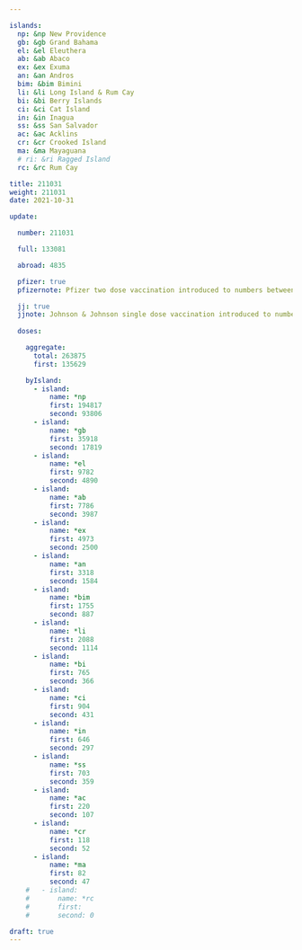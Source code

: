```yaml
---

islands:
  np: &np New Providence
  gb: &gb Grand Bahama
  el: &el Eleuthera
  ab: &ab Abaco
  ex: &ex Exuma
  an: &an Andros
  bim: &bim Bimini
  li: &li Long Island & Rum Cay
  bi: &bi Berry Islands
  ci: &ci Cat Island
  in: &in Inagua
  ss: &ss San Salvador
  ac: &ac Acklins
  cr: &cr Crooked Island
  ma: &ma Mayaguana
  # ri: &ri Ragged Island
  rc: &rc Rum Cay

title: 211031
weight: 211031
date: 2021-10-31

update:

  number: 211031

  full: 133081

  abroad: 4835

  pfizer: true
  pfizernote: Pfizer two dose vaccination introduced to numbers between Saturday, Aug 07, 2021 and  Saturday, Aug 14, 2021 period.

  jj: true
  jjnote: Johnson & Johnson single dose vaccination introduced to numbers between Sat, Sep 4, 2021 and Fri, Sep 10, 2021 period.
  
  doses:

    aggregate:
      total: 263875
      first: 135629

    byIsland:
      - island:
          name: *np
          first: 194817
          second: 93806
      - island:
          name: *gb
          first: 35918
          second: 17819
      - island:
          name: *el
          first: 9782
          second: 4890
      - island:
          name: *ab
          first: 7786
          second: 3987
      - island:
          name: *ex
          first: 4973
          second: 2500
      - island:
          name: *an
          first: 3318
          second: 1584
      - island:
          name: *bim
          first: 1755
          second: 887
      - island:
          name: *li
          first: 2088
          second: 1114
      - island:
          name: *bi
          first: 765
          second: 366
      - island:
          name: *ci
          first: 904
          second: 431
      - island:
          name: *in
          first: 646
          second: 297
      - island:
          name: *ss
          first: 703
          second: 359
      - island:
          name: *ac
          first: 220
          second: 107
      - island:
          name: *cr
          first: 118
          second: 52
      - island:
          name: *ma
          first: 82
          second: 47
    #   - island:
    #       name: *rc
    #       first: 
    #       second: 0

draft: true
---
```


